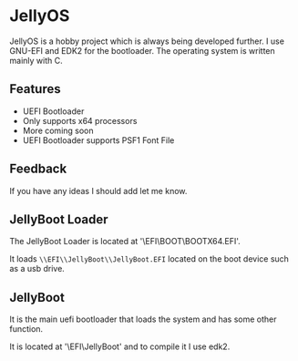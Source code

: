 
# JellyOS 

JellyOS is a hobby project which is always being developed further.
I use GNU-EFI and EDK2 for the bootloader.
The operating system is written mainly with C.


## Features

- UEFI Bootloader
- Only supports x64 processors
- More coming soon
- UEFI Bootloader supports PSF1 Font File


## Feedback

If you have any ideas I should add let me know.


## JellyBoot Loader

The JellyBoot Loader is located at '\\EFI\\BOOT\\BOOTX64.EFI'.

It loads `\\EFI\\JellyBoot\\JellyBoot.EFI` located on the boot device such as a usb drive.

## JellyBoot

It is the main uefi bootloader that loads the system and has some other function.

It is located at '\\EFI\\JellyBoot' and to compile it I use edk2.
